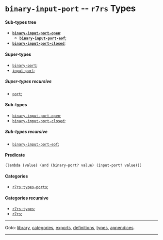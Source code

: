 

<a id='type__r7rs__binary-input-port'></a>

# `binary-input-port` -- `r7rs` Types


<a id='type__r7rs__binary-input-port__sub-types-tree'></a>

#### Sub-types tree

* **[`binary-input-port-open`](../../r7rs/types/binary-input-port-open.md#type__r7rs__binary-input-port-open)**:
  * **[`binary-input-port-eof`](../../r7rs/types/binary-input-port-eof.md#type__r7rs__binary-input-port-eof)**;
* **[`binary-input-port-closed`](../../r7rs/types/binary-input-port-closed.md#type__r7rs__binary-input-port-closed)**;


<a id='type__r7rs__binary-input-port__super-types'></a>

#### Super-types

 * [`binary-port`](../../r7rs/types/binary-port.md#type__r7rs__binary-port);
 * [`input-port`](../../r7rs/types/input-port.md#type__r7rs__input-port);


<a id='type__r7rs__binary-input-port__super-types-recursive'></a>

##### Super-types recursive

 * [`port`](../../r7rs/types/port.md#type__r7rs__port);


<a id='type__r7rs__binary-input-port__sub-types'></a>

#### Sub-types

 * [`binary-input-port-open`](../../r7rs/types/binary-input-port-open.md#type__r7rs__binary-input-port-open);
 * [`binary-input-port-closed`](../../r7rs/types/binary-input-port-closed.md#type__r7rs__binary-input-port-closed);


<a id='type__r7rs__binary-input-port__sub-types-recursive'></a>

##### Sub-types recursive

 * [`binary-input-port-eof`](../../r7rs/types/binary-input-port-eof.md#type__r7rs__binary-input-port-eof);


<a id='type__r7rs__binary-input-port__predicate'></a>

#### Predicate

````
(lambda (value) (and (binary-port? value) (input-port? value)))
````


<a id='type__r7rs__binary-input-port__categories'></a>

#### Categories

 * [`r7rs:types-ports`](../../r7rs/categories/r7rs_3a_types-ports.md#category__r7rs__r7rs_3a_types-ports);


<a id='type__r7rs__binary-input-port__categories-recursive'></a>

#### Categories recursive

 * [`r7rs:types`](../../r7rs/categories/r7rs_3a_types.md#category__r7rs__r7rs_3a_types);
 * [`r7rs`](../../r7rs/categories/r7rs.md#category__r7rs__r7rs);

----

Goto: [library](../../r7rs/_index.md#library__r7rs), [categories](../../r7rs/categories/_index.md#toc__r7rs__categories), [exports](../../r7rs/exports/_index.md#toc__r7rs__exports), [definitions](../../r7rs/definitions/_index.md#toc__r7rs__definitions), [types](../../r7rs/types/_index.md#toc__r7rs__types), [appendices](../../r7rs/appendices/_index.md#toc__r7rs__appendices).

----

